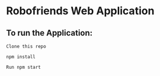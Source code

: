 # Robofriends Web Application


 ## To run the Application:

```
Clone this repo
```

```
npm install
```

```
Run npm start
```